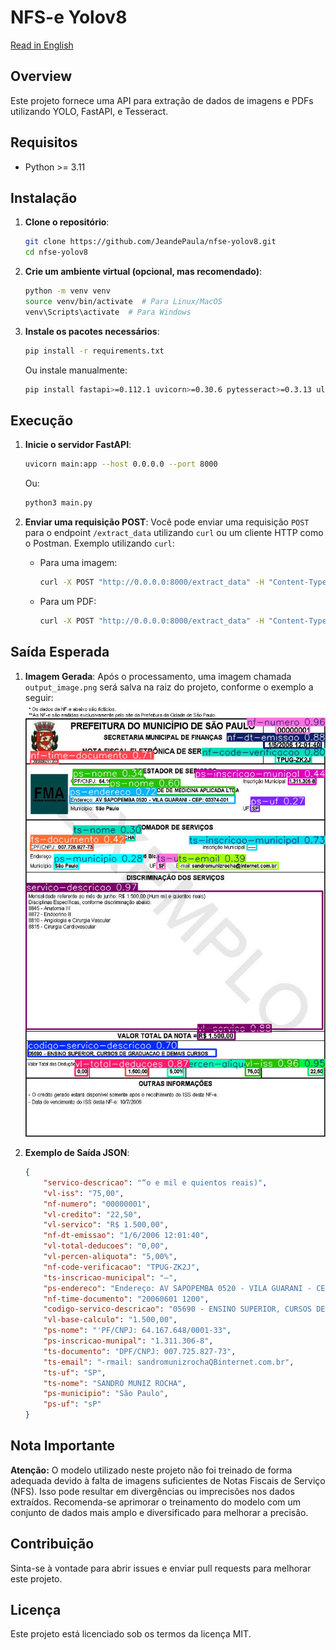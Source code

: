 # NFS-e Yolov8

[Read in English](README.md)

## Overview
Este projeto fornece uma API para extração de dados de imagens e PDFs utilizando YOLO, FastAPI, e Tesseract.

## Requisitos
- Python >= 3.11

## Instalação

1. **Clone o repositório**:
    ```bash
    git clone https://github.com/JeandePaula/nfse-yolov8.git
    cd nfse-yolov8
    ```

2. **Crie um ambiente virtual (opcional, mas recomendado)**:
    ```bash
    python -m venv venv
    source venv/bin/activate  # Para Linux/MacOS
    venv\Scripts\activate  # Para Windows
    ```

3. **Instale os pacotes necessários**:
    ```bash
    pip install -r requirements.txt
    ```

   Ou instale manualmente:
    ```bash
    pip install fastapi>=0.112.1 uvicorn>=0.30.6 pytesseract>=0.3.13 ultralytics>=8.2.77 numpy>=1.26.4,<2.0.0 opencv-python>=4.10.0,<5.0.0 python-multipart>=0.0.9 pdf2image>=1.16.3
    ```

## Execução

1. **Inicie o servidor FastAPI**:
    ```bash
    uvicorn main:app --host 0.0.0.0 --port 8000
    ```

    Ou:
    ```bash
    python3 main.py
    ```

2. **Enviar uma requisição POST**:
    Você pode enviar uma requisição `POST` para o endpoint `/extract_data` utilizando `curl` ou um cliente HTTP como o Postman. Exemplo utilizando `curl`:

    - Para uma imagem:
        ```bash
        curl -X POST "http://0.0.0.0:8000/extract_data" -H "Content-Type: multipart/form-data" -F "file=@/caminho/para/sua/nf-imagem.jpg"
        ```

    - Para um PDF:
        ```bash
        curl -X POST "http://0.0.0.0:8000/extract_data" -H "Content-Type: multipart/form-data" -F "file=@/caminho/para/sua/nf-pdf.pdf"
        ```

## Saída Esperada

1. **Imagem Gerada**:
   Após o processamento, uma imagem chamada `output_image.png` será salva na raiz do projeto, conforme o exemplo a seguir:
   ![Output Image](output_image.png)

2. **Exemplo de Saída JSON**:
    ```json
    {
        "servico-descricao": "“o e mil e quientos reais)",
        "vl-iss": "75,00",
        "nf-numero": "00000001",
        "vl-credito": "22,50",
        "vl-servico": "R$ 1.500,00",
        "nf-dt-emissao": "1/6/2006 12:01:40",
        "vl-total-deducoes": "0,00",
        "vl-percen-aliquota": "5,00%",
        "nf-code-verificacao": "TPUG-ZK2J",
        "ts-inscricao-municipal": "—",
        "ps-endereco": "Endereço: AV SAPOPEMBA 0520 - VILA GUARANI - CEP: 03374-001",
        "nf-time-documento": "20060601 1200",
        "codigo-servico-descricao": "05690 - ENSINO SUPERIOR, CURSOS DE GRADUACAO E DEMAIS CURSOS",
        "vl-base-calculo": "1.500,00",
        "ps-nome": "'PF/CNPJ: 64.167.648/0001-33",
        "ps-inscricao-munipal": "1.311.306-8",
        "ts-documento": "DPF/CNPJ: 007.725.827-73",
        "ts-email": "-rmail: sandromunizrochaQBinternet.com.br",
        "ts-uf": "SP",
        "ts-nome": "SANDRO MUNIZ ROCHA",
        "ps-municipio": "São Paulo",
        "ps-uf": "sP"
    }
    ```

## Nota Importante
**Atenção:** O modelo utilizado neste projeto não foi treinado de forma adequada devido à falta de imagens suficientes de Notas Fiscais de Serviço (NFS). Isso pode resultar em divergências ou imprecisões nos dados extraídos. Recomenda-se aprimorar o treinamento do modelo com um conjunto de dados mais amplo e diversificado para melhorar a precisão.

## Contribuição
Sinta-se à vontade para abrir issues e enviar pull requests para melhorar este projeto.

## Licença
Este projeto está licenciado sob os termos da licença MIT.

